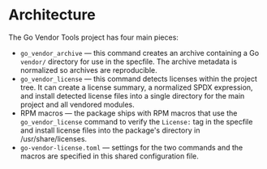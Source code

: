 <!--
Copyright (C) 2024 Maxwell G <maxwell@gtmx.me>
SPDX-License-Identifier: MIT
-->
# Architecture

The Go Vendor Tools project has four main pieces:

- `go_vendor_archive` — this command creates an archive containing a Go
  `vendor/` directory for use in the specfile. The archive metadata is
  normalized so archives are reproducible.
- `go_vendor_license` — this command detects licenses within the project
  tree. It can create a license summary, a normalized SPDX expression, and
  install detected license files into a single directory for the main project
  and all vendored modules.
- RPM macros — the package ships with RPM macros that use the
  `go_vendor_license` command to verify the `License:` tag in the specfile and
  install license files into the package's directory in /usr/share/licenses.
- `go-vendor-license.toml` — settings for the two commands and the macros are
  specified in this shared configuration file.
